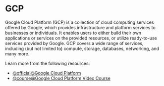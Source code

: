 # GCP

Google Cloud Platform (GCP) is a collection of cloud computing services offered by Google, which provides infrastructure and platform services to businesses or individuals. It enables users to either build their own applications or services on the provided resources, or utilize ready-to-use services provided by Google. GCP covers a wide range of services, including (but not limited to) compute, storage, databases, networking, and many more.

Learn more from the following resources:

- [@official@Google Cloud Platform](https://cloud.google.com)
- [@course@Google Cloud Platform Video Course](https://www.youtube.com/watch?v=fZOz13joN0o)